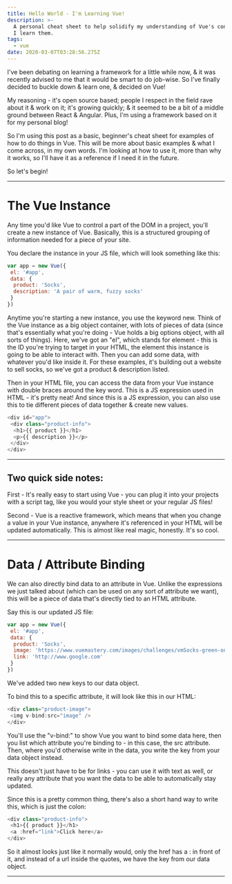 ```yaml
---
title: Hello World - I'm Learning Vue!
description: >-
  A personal cheat sheet to help solidify my understanding of Vue's concepts as
  I learn them.
tags:
  - vue
date: 2020-03-07T03:28:56.275Z
---
```

I've been debating on learning a framework for a little while now, & it was recently advised to me that it would be smart to do job-wise. So I've finally decided to buckle down & learn one, & decided on Vue!

My reasoning - it's open source based; people I respect in the field rave about it & work on it; it's growing quickly; & it seemed to be a bit of a middle ground between React & Angular. Plus, I'm using a framework based on it for my personal blog! 

So I'm using this post as a basic, beginner's cheat sheet for examples of how to do things in Vue. This will be more about basic examples & what I come across, in my own words. I'm looking at how to use it, more than why it works, so I'll have it as a reference if I need it in the future.

So let's begin!

<hr>

# The Vue Instance

Any time you'd like Vue to control a part of the DOM in a project, you'll create a new instance of Vue. Basically, this is a structured grouping of information needed for a piece of your site. 

You declare the instance in your JS file, which will look something like this:

```js
var app = new Vue({ 
 el: '#app',  
 data: { 
  product: 'Socks',
  description: 'A pair of warm, fuzzy socks' 
 } 
})
```

Anytime you're starting a new instance, you use the keyword new. Think of the Vue instance as a big object container, with lots of pieces of data (since that's essentially what you're doing - Vue holds a big options object, with all sorts of things). Here, we've got an "el", which stands for element - this is the ID you're trying to target in your HTML, the element this instance is going to be able to interact with. Then you can add some data, with whatever you'd like inside it. For these examples, it's building out a website to sell socks, so we've got a product & description listed.

Then in your HTML file, you can access the data from your Vue instance with double braces around the key word. This is a JS expression used in HTML - it's pretty neat! And since this is a JS expression, you can also use this to tie different pieces of data together & create new values.

```js
<div id="app">
 <div class="product-info">
  <h1>{{ product }}</h1>
  <p>{{ description }}</p>
 </div>
</div> 
```

<hr>

## Two quick side notes:

First - It's really easy to start using Vue - you can plug it into your projects with a script tag, like you would your style sheet or your regular JS files! 

Second - Vue is a reactive framework, which means that when you change a value in your Vue instance, anywhere it's referenced in your HTML will be updated automatically. This is almost like real magic, honestly. It's so cool.

<hr>

# Data / Attribute Binding

We can also directly bind data to an attribute in Vue. Unlike the expressions we just talked about (which can be used on any sort of attribute we want), this will be a piece of data that's directly tied to an HTML attribute. 

Say this is our updated JS file:

```js
var app = new Vue({
 el: '#app',
 data: {
  product: 'Socks',
  image: 'https://www.vuemastery.com/images/challenges/vmSocks-green-onWhite.jpg',
  link: 'http://www.google.com'
 } 
})
```

We've added two new keys to our data object. 

To bind this to a specific attribute, it will look like this in our HTML:

```js
<div class="product-image">
 <img v-bind:src="image" />
</div>
```

You'll use the "v-bind:" to show Vue you want to bind some data here, then you list which attribute you're binding to - in this case, the src attribute. Then, where you'd otherwise write in the data, you write the key from your data object instead. 

This doesn't just have to be for links - you can use it with text as well, or really any attribute that you want the data to be able to automatically stay updated.

Since this is a pretty common thing, there's also a short hand way to write this, which is just the colon:

```js
<div class="product-info">
 <h1>{{ product }}</h1>
 <a :href="link">Click here</a>
</div>
```

So it almost looks just like it normally would, only the href has a : in front of it, and instead of a url inside the quotes, we have the key from our data object. 

<hr>

